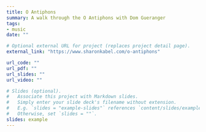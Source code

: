 ```yaml
---
title: O Antiphons
summary: A walk through the O Antiphons with Dom Gueranger
tags:
- music
date: ""

# Optional external URL for project (replaces project detail page).
external_link: "https://www.sharonkabel.com/o-antiphons"

url_code: ""
url_pdf: ""
url_slides: ""
url_video: ""

# Slides (optional).
#   Associate this project with Markdown slides.
#   Simply enter your slide deck's filename without extension.
#   E.g. `slides = "example-slides"` references `content/slides/example-slides.md`.
#   Otherwise, set `slides = ""`.
slides: example
---
```


